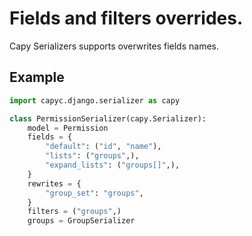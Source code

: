 # Fields and filters overrides.

Capy Serializers supports overwrites fields names.

## Example

```python
import capyc.django.serializer as capy

class PermissionSerializer(capy.Serializer):
    model = Permission
    fields = {
        "default": ("id", "name"),
        "lists": ("groups",),
        "expand_lists": ("groups[]",),
    }
    rewrites = {
        "group_set": "groups",
    }
    filters = ("groups",)
    groups = GroupSerializer
```
